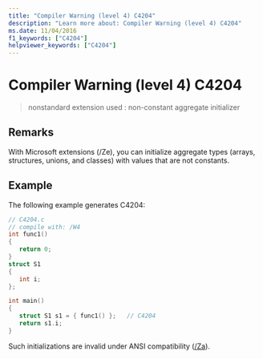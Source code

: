 ```yaml
---
title: "Compiler Warning (level 4) C4204"
description: "Learn more about: Compiler Warning (level 4) C4204"
ms.date: 11/04/2016
f1_keywords: ["C4204"]
helpviewer_keywords: ["C4204"]
---
```

# Compiler Warning (level 4) C4204

> nonstandard extension used : non-constant aggregate initializer

## Remarks

With Microsoft extensions (/Ze), you can initialize aggregate types (arrays, structures, unions, and classes) with values that are not constants.

## Example

The following example generates C4204:

```c
// C4204.c
// compile with: /W4
int func1()
{
   return 0;
}
struct S1
{
   int i;
};

int main()
{
   struct S1 s1 = { func1() };   // C4204
   return s1.i;
}
```

Such initializations are invalid under ANSI compatibility ([/Za](../../build/reference/za-ze-disable-language-extensions.md)).
